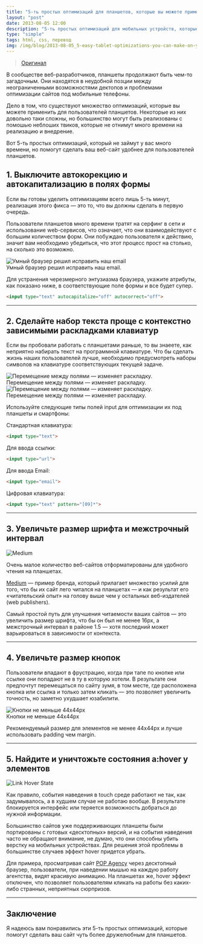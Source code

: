 ```yaml
---
title: "5-ть простых оптимизаций для планшетов, которые вы можете применить на своем сайте уже сегодня"
layout: "post"
date: 2013-08-05 12:00
description: "5-ть простых оптимизаций для мобильных устройств, которые вы можете применить на своем сайте уже сегодня"
type: "simple"
tags: html, css, перевод
img: /img/blog/2013-08-05_5-easy-tablet-optimizations-you-can-make-on-your-website-right-now/teaser.jpg
---
```


> [Оригинал](http://www.mobify.com/blog/5-easy-tablet-optimizations-you-can-make-on-your-website-right-now/)

В сообществе веб-разработчиков, планшеты продолжают быть чем-то загадочным. Они находятся в неудобной позции между неограниченными возможностями дектопов и проблемами оптимизации сайтов под мобильные телефоны.

Дело в том, что существуют множество оптимизаций, которые вы можете применить для пользователей планшетов. Некоторые из них довольно таки сложны, но большинство могут быть реализованы с помошью неблоших твиков, которые не отнимут много времени на реализацию и внедрение.

Вот 5-ть простых оптимизаций, который не займут у вас много времени, но помогут сделать ваш веб-сайт удобнее для пользователей планшетов.

## 1. Выключите автокорекцию и автокапитализацию в полях формы

Если вы готовы уделить оптимизациям всего лишь 5-ть минут, реализация этого фикса — это то, что вы должны сделать в первую очередь.

Пользователи планшетов много времени тратят на серфинг в сети и использование web-сервисов, что означает, что они взаимодействуют с большим количеством форм. Они побуждаю пользователя к действию, значит вам необходимо убедиться, что этот процесс прост на столько, на сколько это возможно.

<section class="img">
    <div class="img__img-cont">
        <img src="http://habrastorage.org/storage2/100/a3f/d51/100a3fd511ce9ab088ac17cf45db331c.png" alt="Умный браузер решил исправить наш email">
    </div>
    <div class="img__desc">
        Умный браузер решил исправить наш email.
    </div>
</section>

Для устранения черезмерного энтузиазма браузера, укажите атрибуты, как показано ниже, в соответствующие поле формы и все будет супер.

```html
<input type="text" autocapitalize="off" autocorrect="off">
```

---------------------------

## 2. Сделайте набор текста проще с контекстно зависимыми раскладками клавиатур

Если вы пробовали работать с планшетами раньше, то вы знаеете, как неприятно набирать текст на программной клавиатуре. Что бы сделать жизнь наших пользователей лучше, необходимо предусмотреть наборы символов на клавиатуре соответствующих текущей задаче.

<section class="img">
    <div class="img__img-cont">
        <img src="http://habrastorage.org/storage2/9c7/94f/f94/9c794ff94eec8fd58ddee1ed126ef634.png" alt="Перемещение между полями — изменяет раскладку.">
    </div>
    <div class="img__desc">
        Перемещение между полями — изменяет раскладку.
    </div>
</section>

<section class="img">
    <div class="img__img-cont">
        <img src="http://habrastorage.org/storage2/27e/05c/ec6/27e05cec60549494d258129c1bad8523.png" alt="Перемещение между полями — изменяет раскладку.">
    </div>
    <div class="img__desc">
        Перемещение между полями — изменяет раскладку.
    </div>
</section>

Используйте следующие типы полей input для оптимизации их под планшеты и смартфоны:

Стандартная клавиатура:

```html
<input type="text">
```

Для ввода ссылки:

```html
<input type="url">
```

Для ввода Email:

```html
<input type="email">
```

Цифровая клавиатура:

```html
<input type="text" pattern="[0­9]*">
```

---------------------------

## 3. Увеличьте размер шрифта и межстрочный интервал

<section class="img">
    <img src="http://habrastorage.org/storage2/3f1/b64/4e5/3f1b644e5b7eca845522c64111873fde.png" alt="Medium">
</section>

Очень малое количество веб-сайтов отформатированы для удобного чтения на планшетах.

[Medium](http://medium.com) — пример бренда, который прилагает множество усилий для того, что бы их сайт лего читался на планшетах — и как результат его «читательский опыт» на голову выше чем у остальных веб-издателей (web publishers).

Самый простой путь для улучшения читаемости ваших сайтов — это увеличить размер шрифта, что бы он был не менее 16px, а межстрочный интервал в районе 1.5 — хотя последний может варьироваться в зависимости от контекста.

---------------------------

## 4. Увеличьте размер кнопок

Пользователи впадают в фрустрацию, когда при тапе по кнопке или ссылке они попадают не в ту в которую хотели. В результате они предпочтут перемещаться по сайту зумя, в том месте, где расположена кнопка или ссылка и только затем кликать — это позволяет увеличить точность, но заметно ухудшает юзабилити.

<section class="img">
    <div class="img__img-cont">
        <img src="http://habrastorage.org/storage2/7ef/fe4/49e/7effe449e4a5d28c735035e6241e8e2a.png" alt="Кнопки не меньше 44x44px">
    </div>
    <div class="img__desc">
        Кнопки не меньше 44x44px
    </div>
</section>

Рекомендуемый размер для элементов не менее 44x44px и лучше использовать padding чем margin.

---------------------------

## 5. Найдите и уничтожьте состояния a:hover у элементов

<section class="img">
    <img src="http://habrastorage.org/storage2/cf3/cef/a50/cf3cefa5087fe37de309d4abaa46baea.jpg" alt="Link Hover State">
</section>

Как правило, события наведения в touch среде работают не так, как задумывалось, а в худшем случае не работаю вообще. В результате блокируется интерфейс или теряется возможность добраться до нужной информации.

Большинство сайтов уже поддерживающих планшеты были портированы с готовых «десктопных» версий, и на события наведения часто не обращают внимание, не думаю, что они способны убить верстку на мобильных устройствах. Для решения этой проблемы в большинстве случаев эффект hover придется убрать.

Для примера, просматривая сайт [POP Agency](http://www.popagency.com/) через десктопный браузер, пользователи, при наведении мышью на каждую работу агентства, видят красивую анимацию. На планшетах же, hover эффект отключен, что позволяет пользователям кликать на работы без каких-либо странных, неприятных сюрпризов.

---------------------------

## Заключение

Я надеюсь вам понравились эти 5-ть простых оптимизаций, которые помогут сделать ваш сайт чуть более дружелюбным для планшетов.
